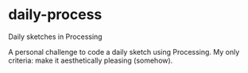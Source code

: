# daily-process
Daily sketches in Processing

A personal challenge to code a daily sketch using Processing. My only criteria: make it aesthetically pleasing (somehow).
